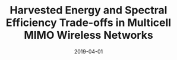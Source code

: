 ---
title: "Harvested Energy and Spectral Efficiency Trade-offs in Multicell MIMO Wireless Networks"
collection: publications
# permalink: /publication/2010-10-01-paper-title-number-2
# excerpt: 'This paper is about the number 2. The number 3 is left for future work.'
date: 2019-04-01
venue: 'Radioengineering'
paperurl: 'https://www.radioeng.cz/fulltexts/2019/19\_01\_0331\_0339.pdf'
citation: 'Tien Ngoc Ha, Ha Hoang Kha, &quot;Harvested Energy and Spectral Efficiency Trade-offs in Multicell MIMO Wireless Networks&quot;, <i>Radioengineering</i>. vol. 28, no. 1, pp. 331-339, Apr. 2019.'
---